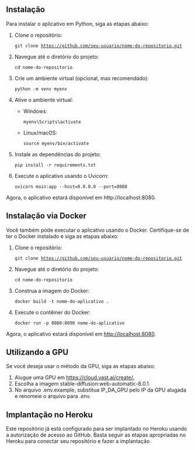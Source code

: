 ## Instalação

Para instalar o aplicativo em Python, siga as etapas abaixo:

1. Clone o repositório:
   
   `git clone `[`https://github.com/seu-usuario/nome-do-repositorio.git`](https://github.com/seu-usuario/nome-do-repositorio.git)
   
2. Navegue até o diretório do projeto:
   
   `cd nome-do-repositorio`
   
3. Crie um ambiente virtual (opcional, mas recomendado):
   
   `python -m venv myenv`
   
4. Ative o ambiente virtual:
   - Windows:

     &#x20;`myenv\Scripts\activate`
     
   - Linux/macOS:&#x20;

     `source myenv/bin/activate`
     
5. Instale as dependências do projeto:
   
   `pip install -r requirements.txt`
   
6. Execute o aplicativo usando o Uvicorn:&#x20;

   `uvicorn main:app --host=0.0.0.0 --port=8080`

Agora, o aplicativo estará disponível em http://localhost:8080.

## Instalação via Docker

Você também pode executar o aplicativo usando o Docker. Certifique-se de ter o Docker instalado e siga as etapas abaixo:

1. Clone o repositório:
   
   `git clone `[`https://github.com/seu-usuario/nome-do-repositorio.git`](https://github.com/seu-usuario/nome-do-repositorio.git)
   
2. Navegue até o diretório do projeto:
   
   `cd nome-do-repositorio`
   
3. Construa a imagem do Docker:
   
   `docker build -t nome-do-aplicativo .`
   
4. Execute o contêiner do Docker:
   
   `docker run -p 8080:8090 nome-do-aplicativo`

Agora, o aplicativo estará disponível em <http://localhost:8080>.

## Utilizando a GPU

Se você deseja usar o método da GPU, siga as etapas abaixo:

1. Alugue uma GPU em <https://cloud.vast.ai/create/.>
2. Escolha a imagem stable-diffusion:web-automatic-8.0.1.
3. No arquivo .env.example, substitua IP\_DA\_GPU pelo IP da GPU alugada e renomeie o arquivo para .env.

## Implantação no Heroku

Este repositório já está configurado para ser implantado no Heroku usando a autorização de acesso ao GitHub. Basta seguir as etapas apropriadas no Heroku para conectar seu repositório e fazer a implantação.


 
